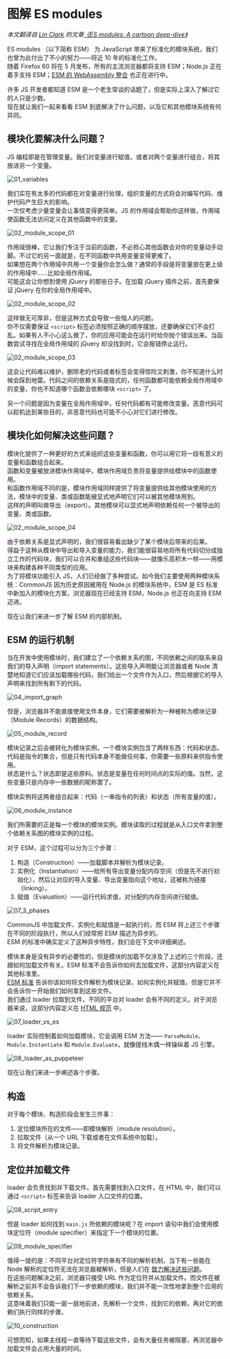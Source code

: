 # 图解 ES modules

*本文翻译自 [Lin Clark](http://code-cartoons.com/) 的文章[《ES modules: A cartoon deep-dive》](https://hacks.mozilla.org/2018/03/es-modules-a-cartoon-deep-dive/)*

ES modules （以下简称 ESM） 为 JavaScript 带来了标准化的模块系统，我们也曾为此付出了不小的努力——将近 10 年的标准化工作。  
随着 Firefox 60 将在 5 月发布，所有的主流浏览器都将支持 ESM；Node.js 正在着手支持 ESM；[ESM 的 WebAssembly 整合](https://www.youtube.com/watch?v=qR_b5gajwug) 也正在进行中。

许多 JS 开发者都知道 ESM 是一个老生常谈的话题了，但是实际上深入了解过它的人只是少数。  
现在就让我们一起来看看 ESM 到底解决了什么问题，以及它和其他模块系统有何异同。

## 模块化要解决什么问题？

JS 编程即是在管理变量。我们对变量进行赋值，或者对两个变量进行组合，将其放进另一个变量。

![01_variables](https://hacks.mozilla.org/files/2018/03/01_variables.png)

我们实在有太多的代码都在对变量进行处理，组织变量的方式将会对编写代码、维护代码产生巨大的影响。  
一次仅考虑少量变量会让事情变得更简单。JS 的作用域会帮助你这样做，作用域使函数无法访问定义在其他函数中的变量。

![02_module_scope_01](https://hacks.mozilla.org/files/2018/03/02_module_scope_01.png)

作用域很棒，它让我们专注于当前的函数，不必担心其他函数会对你的变量动手动脚。不过它的另一面就是，在不同函数中共用变量变得更难了。  
如果想在两个作用域中共用一个变量你会怎么做？通常的手段是将变量放在更上级的作用域中……比如全局作用域。  
可能这会让你想到使用 jQuery 的那些日子。在加载 jQuery 插件之前，首先要保证 jQuery 在你的全局作用域中。

![02_module_scope_02](https://hacks.mozilla.org/files/2018/03/02_module_scope_02.png)

这样做无可厚非，但是这种方式会导致一些恼人的问题。  
你不仅需要保证 `<script>` 标签必须按照正确的顺序摆放，还要确保它们不会打乱。如果有人不小心这么做了，你的应用可能会在运行时给你抛个错误出来。当函数尝试寻找在全局作用域的 jQuery 却没找到时，它会报错停止运行。

![02_module_scope_03](https://hacks.mozilla.org/files/2018/03/02_module_scope_03.png)

这会让代码难以维护，删除老的代码或者标签会变得惊险又刺激，你不知道什么时候会踩到地雷。代码之间的依赖关系是隐式的，任何函数都可能依赖全局作用域中的变量，你也不知道哪个函数会依赖哪块 `<script>` 了。

另一个问题是因为变量在全局作用域中，任何代码都有可能修改变量。恶意代码可以趁机达到某些目的，非恶意代码也可能不小心对它们进行修改。

## 模块化如何解决这些问题？

模块化提供了一种更好的方式来组织这些变量和函数，你可以用它将一段有意义的变量和函数组合起来。  
函数和变量被放进模块作用域中，模块作用域负责将变量提供给模块中的函数使用。  
和函数作用域不同的是，模块作用域同样提供了将变量提供给其他模块使用的方法，模块中的变量、类或函数能被显式地声明它们可以被其他模块用到。  
这样的声明叫做导出（export）。其他模块可以显式地声明依赖任何一个被导出的变量、类或函数。

![02_module_scope_04](https://hacks.mozilla.org/files/2018/03/02_module_scope_04.png)

由于依赖关系是显式声明的，我们很容易看出缺少了某个模块后带来的后果。  
得益于这种从模块中导出和导入变量的能力，我们能很容易地将所有代码切分成独立工作的代码块，我们可以合并和重组这些代码块——就像乐高积木一样——用模块来构建各种不同类型的应用。  
为了将模块功能引入 JS，人们已经做了多种尝试。如今我们主要使用两种模块系统：CommonJS 因为历史原因被用在 Node.js 的模块系统中，ESM 是 ES 标准中新加入的模块化方案，浏览器现在已经支持 ESM，Node.js 也正在向支持 ESM 迈进。

现在让我们来进一步了解 ESM 的内部机制。

## ESM 的运行机制

当在开发中使用模块时，我们建立了一个依赖关系的图，不同依赖之间的联系来自我们的导入声明（import statements）。这些导入声明能让浏览器或者 Node 清楚地知道它们应该加载哪些代码，我们给出一个文件作为入口，然后根据它的导入声明来找到所有剩下的代码。

![04_import_graph](https://hacks.mozilla.org/files/2018/03/04_import_graph.png)

但是，浏览器并不能直接使用文件本身，它们需要被解析为一种被称为模块记录（Module Records）的数据结构。

![05_module_record](https://hacks.mozilla.org/files/2018/03/05_module_record.png)

模块记录之后会被转化为模块实例，一个模块实例包含了两样东西：代码和状态。  
代码是指令的集合，但是只有代码本身不能做任何事，你需要一些原料来供指令使用。  
状态是什么？状态即是这些原料。状态是变量在任何时间点的实际的值。当然，这些变量只是内存中一些数据的昵称罢了。

模块实例将这两者组合起来：代码（一串指令的列表）和状态（所有变量的值）。

![06_module_instance](https://hacks.mozilla.org/files/2018/03/06_module_instance.png)


我们所需要的正是每一个模块的模块实例。模块读取的过程就是从入口文件拿到整个依赖关系图的模块实例的过程。

对于 ESM，这个过程可以分为三个步骤：
1. 构造（Construction）——加载脚本并解析为模块记录。
2. 实例化（Instantiation）——给所有导出变量分配内存空间（但是先不进行初始化），然后让对应的导入变量、导出变量指向这个地址，这被称为链接（linking）。
3. 赋值（Evaluation）——运行代码求值，对分配的内存空间进行赋值。

![07_3_phases](https://hacks.mozilla.org/files/2018/03/07_3_phases.png)

CommonJS 中加载文件、实例化和赋值是一起执行的，而 ESM 将上述三个步骤在不同的阶段执行，所以人们经常把 ESM 描述为异步的。  
ESM 的标准中确实定义了这种异步特性，我们会在下文中详细阐述。

模块本身是没有异步的必要性的，但是模块的加载不仅涉及了上述的三个阶段，还跟如何加载文件有关。ESM 标准不会告诉你如何去加载文件，这部分内容定义在其他标准里。  
[ESM 标准](https://tc39.github.io/ecma262/#sec-modules) 告诉你该如何将文件解析为模块记录、如何实例化并赋值，但是它并不会告诉你一开始我们如何拿到这些文件。  
我们通过 loader 拉取到文件，不同的平台对 loader 会有不同的定义。对于浏览器来说，这部分内容定义在 [HTML 规范](https://html.spec.whatwg.org/#fetch-a-module-script-tree) 中。

![07_loader_vs_es](https://hacks.mozilla.org/files/2018/03/07_loader_vs_es.png)

loader 实际控制着如何加载模块，它会调用 ESM 方法—— `ParseModule`、`Module.Instantiate` 和 `Module.Evaluate`，就像提线木偶一样操纵着 JS 引擎。

![08_loader_as_puppeteer](https://hacks.mozilla.org/files/2018/03/08_loader_as_puppeteer.png)

现在让我们来进一步阐述各个步骤。

## 构造

对于每个模块、构造阶段会发生三件事：
1. 定位模块所在的文件——即模块解析（module resolution）。
2. 拉取文件（从一个 URL 下载或者在文件系统中加载）。
3. 将文件解析为模块记录。

## 定位并加载文件

loader 会负责找到并下载文件。首先需要找到入口文件，在 HTML 中，我们可以通过 `<script>` 标签来告诉 loader 入口文件的位置。

![08_script_entry](https://hacks.mozilla.org/files/2018/03/08_script_entry.png)

但是 loader 如何找到 `main.js` 所依赖的模块呢？在 import 语句中我们会使用模块定位符（module specifier）来指定下一个模块的位置。

![09_module_specifier](https://hacks.mozilla.org/files/2018/03/09_module_specifier.png)

值得一提的是：不同平台对定位符字符串有不同的解析机制，当下有一些能在 Node 解析的定位符无法在浏览器被解析，但是人们在 [致力解决这些问题](https://github.com/domenic/package-name-maps)。  
在这些问题解决之前，浏览器只接受 URL 作为定位符并从加载文件。而文件在被解析之前并不会告诉我们下一步依赖的模块，我们并不能一次性地拿到整个应用的依赖关系。  
这意味着我们只能一层一层地前进，先解析一个文件，找到它的依赖，再对它的依赖们执行同样的步骤。

![10_construction](https://hacks.mozilla.org/files/2018/03/10_construction.png)

可想而知，如果主线程一直等待下载这些文件，会有大量任务被阻塞，再浏览器中加载文件会占用大量的时间。